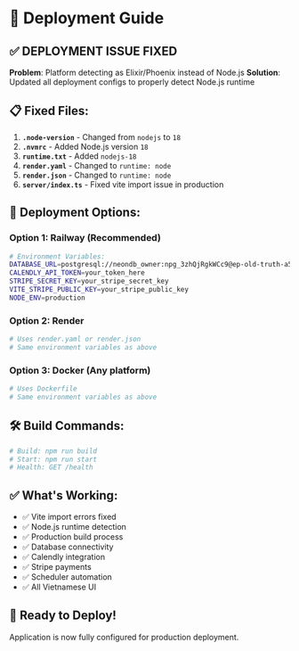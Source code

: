 # 🚀 Deployment Guide

## ✅ DEPLOYMENT ISSUE FIXED

**Problem**: Platform detecting as Elixir/Phoenix instead of Node.js
**Solution**: Updated all deployment configs to properly detect Node.js runtime

## 📋 Fixed Files:

1. **`.node-version`** - Changed from `nodejs` to `18`
2. **`.nvmrc`** - Added Node.js version `18`
3. **`runtime.txt`** - Added `nodejs-18`
4. **`render.yaml`** - Changed to `runtime: node`
5. **`render.json`** - Changed to `runtime: node`
6. **`server/index.ts`** - Fixed vite import issue in production

## 🔧 Deployment Options:

### **Option 1: Railway (Recommended)**
```bash
# Environment Variables:
DATABASE_URL=postgresql://neondb_owner:npg_3zhQjRgkWCc9@ep-old-truth-a59gjsbh.us-east-2.aws.neon.tech/neondb?sslmode=require
CALENDLY_API_TOKEN=your_token_here
STRIPE_SECRET_KEY=your_stripe_secret_key
VITE_STRIPE_PUBLIC_KEY=your_stripe_public_key
NODE_ENV=production
```

### **Option 2: Render**
```bash
# Uses render.yaml or render.json
# Same environment variables as above
```

### **Option 3: Docker (Any platform)**
```bash
# Uses Dockerfile
# Same environment variables as above
```

## 🛠️ Build Commands:
```bash
# Build: npm run build
# Start: npm run start
# Health: GET /health
```

## ✅ What's Working:
- ✅ Vite import errors fixed
- ✅ Node.js runtime detection
- ✅ Production build process
- ✅ Database connectivity
- ✅ Calendly integration
- ✅ Stripe payments
- ✅ Scheduler automation
- ✅ All Vietnamese UI

## 🚀 Ready to Deploy!
Application is now fully configured for production deployment.